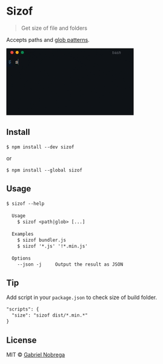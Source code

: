 # Sizof

> Get size of file and folders

Accepts paths and [glob patterns](https://github.com/sindresorhus/globby#globbing-patterns).

![sizof animation](screenshot.gif)

## Install

```
$ npm install --dev sizof
```

or

```
$ npm install --global sizof
```

## Usage

```
$ sizof --help

  Usage
    $ sizof <path|glob> [...]

  Examples
    $ sizof bundler.js
    $ sizof '*.js' '!*.min.js'

  Options
    --json -j     Output the result as JSON

```

## Tip

Add script in your `package.json` to check size of build folder.

```
"scripts": {
  "size": "sizof dist/*.min.*"
}
```

## License

MIT © [Gabriel Nobrega](https://github.com/ganobrega)
